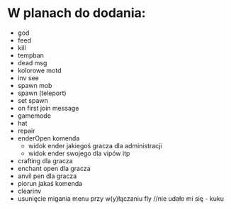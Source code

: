 W planach do dodania:
==========
- god
- feed
- kill
- tempban
- dead msg
- kolorowe motd
- inv see
- spawn mob
- spawn (teleport)
- set spawn
- on first join message
- gamemode
- hat
- repair
- enderOpen komenda
  - widok ender jakiegoś gracza dla administracji
  - widok ender swojego dla vipów itp 
- crafting dla gracza
- enchant open dla gracza
- anvil pen dla gracza
- piorun jakaś komenda
- clearinv
- usunięcie migania menu przy w(y)łączaniu fly //nie udało mi się - kuku

